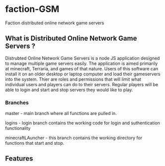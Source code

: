 # faction-GSM
Faction distributed online network game servers

<h2> What is Distributed Online Network Game Servers ?</h2>
Distrubted Online Network Game Servers is a node JS application designed to manage multiple game servers easily.
The application is aimed primarily at minecraft, Terraria, and games of that nature. Users of this software can 
install it on an older desktop or laptop computer and load their gameservers into the system. Thier are roles and 
permissions that will limit what individual users and players can do to their servers. Regular players will be 
able to login and start and stop servers they would like to play. 

<h3> Branches</h3>
<p>master - main branch where all functions are pulled in.</p>
<p>logins - login branch contains the working code for login and suthentication functionality</p>
<p>minecraftLAuncher - this branch contains the working directory for functions that start and stop.</p>
<h2>Features</h2>
